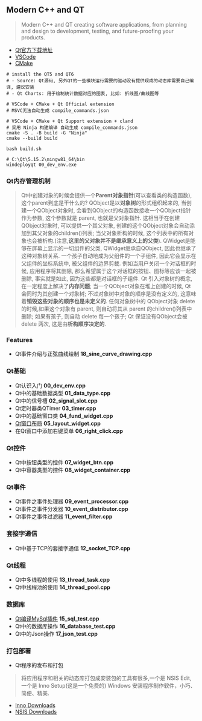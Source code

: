 ## Modern C++ and QT

> Modern C++ and QT creating software applications, from planning and design to development, testing, and future-proofing your products.

- [Qt官方下载地址](https://download.qt.io/archive/qt/)
- [VSCode](https://code.visualstudio.com/download)
- [CMake](https://cmake.org/download/)

```shell
# install the QT5 and QT6
# - Source: Qt源码, 另外Qt的一些模块运行需要的驱动没有提供现成的动态库需要自己编译, 建议安装
# - Qt Charts: 用于绘制统计数据对应的图表, 比如: 折线图/曲线图等

# VSCode + CMake + Qt Official extension
# MSVC无法自动生成 compile_commands.json

# VSCode + CMake + Qt Support extension + cland
# 采用 Ninja 构建编译 自动生成 compile_commands.json
cmake -S . -B build -G "Ninja"
cmake --build build

bash build.sh

# C:\Qt\5.15.2\mingw81_64\bin
windeployqt 00_dev_env.exe
```

### Qt内存管理机制

> Qt中创建对象的时候会提供一个**Parent对象指针**(可以查看类的构造函数),这个parent到底是干什么的? QObject是以**对象树**的形式组织起来的, 当创建一个QObject对象时, 会看到QObject的构造函数接收一个QObject指针作为参数, 这个参数就是 parent, 也就是父对象指针. 这相当于在创建QObject对象时, 可以提供一个其父对象, 创建的这个QObject对象会自动添加到其父对象的children()列表; 当父对象析构的时候, 这个列表中的所有对象也会被析构.(注意,**这里的父对象并不是继承意义上的父类**). QWidget是能够在屏幕上显示的一切组件的父类, QWidget继承自QObject, 因此也继承了这种对象树关系. 一个孩子自动地成为父组件的一个子组件, 因此它会显示在父组件的坐标系统中, 被父组件的边界剪裁. 例如当用户关闭一个对话框的时候, 应用程序将其删除, 那么希望属于这个对话框的按钮、图标等应该一起被删除, 事实就是如此, 因为这些都是对话框的子组件. Qt 引入对象树的概念, 在一定程度上解决了**内存问题**; 当一个QObject对象在堆上创建的时候, Qt 会同时为其创建一个对象树; 不过对象树中对象的顺序是没有定义的, 这意味着**销毁这些对象的顺序也是未定义的**. 任何对象树中的 QObject对象 delete 的时候,如果这个对象有 parent, 则自动将其从 parent 的children()列表中删除; 如果有孩子, 则自动 delete 每一个孩子; Qt 保证没有QObject会被 delete 两次, 这是由**析构顺序决定的**.

### Features
- Qt事件介绍与正弦曲线绘制 **18_sine_curve_drawing.cpp**

### Qt基础
- Qt认识入门 **00_dev_env.cpp**
- Qt中的基础数据类型 **01_data_type.cpp**
- Qt中的信号槽 **02_signal_slot.cpp**
- Qt定时器类QTimer **03_timer.cpp**
- Qt中的基础窗口类 **04_fund_widget.cpp**
- [Qt窗口布局](https://subingwen.cn/qt/qt-layout/) **05_layout_widget.cpp**
- 在Qt窗口中添加右键菜单 **06_right_click.cpp**

### Qt控件
- Qt中按钮类型的控件 **07_widget_btn.cpp**
- Qt中容器类型的控件 **08_widget_container.cpp**

### Qt事件
- Qt事件之事件处理器 **09_event_processor.cpp**
- Qt事件之事件分发器 **10_event_distributor.cpp**
- Qt事件之事件过滤器 **11_event_filter.cpp**

### 套接字通信
- Qt中基于TCP的套接字通信 **12_socket_TCP.cpp**

### Qt线程
- Qt中多线程的使用 **13_thread_task.cpp**
- Qt中线程池的使用 **14_thread_pool.cpp**

### 数据库
- [Qt编译MySql插件](https://subingwen.cn/qt/sql-driver/) **15_sql_test.cpp**
- Qt中的数据库操作 **16_database_test.cpp**
- Qt中的Json操作 **17_json_test.cpp**

### 打包部署
- Qt程序的发布和打包

> 将应用程序和相关的动态库打包成安装包的工具有很多,一个是 NSIS Edit,一个是 Inno Setup(这是一个免费的) Windows 安装程序制作软件，小巧、简便、精美.

- [Inno Downloads](https://jrsoftware.org/isdl.php#stable)
- [NSIS Downloads](https://nsis.sourceforge.io/Download)
